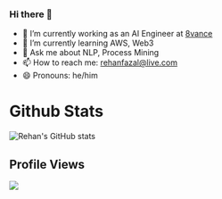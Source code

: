 ### Hi there 👋

- 🔭 I’m currently working as an AI Engineer at [8vance](https://www.8vance.com/)
- 🌱 I’m currently learning AWS, Web3
- 💬 Ask me about NLP, Process Mining
- 📫 How to reach me: rehanfazal@live.com
- 😄 Pronouns: he/him


# Github Stats

![Rehan's GitHub stats](https://github-readme-stats.vercel.app/api?username=rhnfzl&show_icons=true&theme=dark)

## Profile Views
<img src="https://profile-counter.glitch.me/rhnfzl/count.svg">

<!--
**rhnfzl/rhnfzl** is a ✨ _special_ ✨ repository because its `README.md` (this file) appears on your GitHub profile.

Here are some ideas to get you started:

- 👯 I’m looking to collaborate on ...
- 🤔 I’m looking for help with ...
- ⚡ Fun fact: ...
-->
